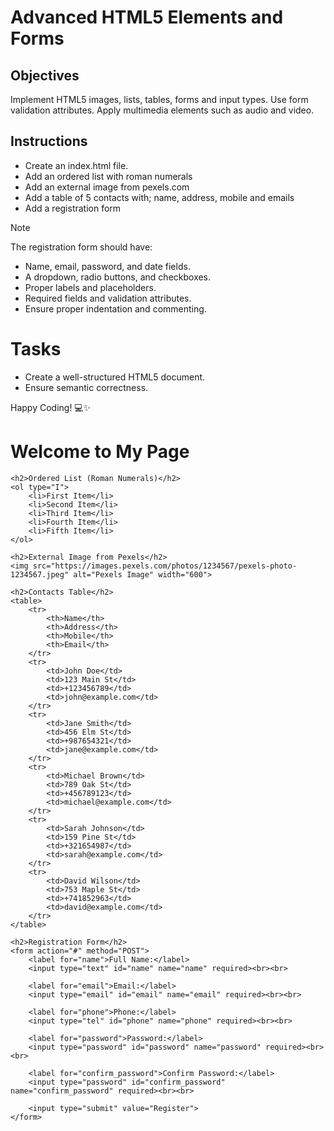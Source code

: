 # Advanced HTML5 Elements and Forms

## Objectives
Implement HTML5 images, lists, tables, forms and input types.
Use form validation attributes.
Apply multimedia elements such as audio and video.

## Instructions

- Create an index.html file.
- Add an ordered list with roman numerals
- Add an external image from pexels.com
- Add a table of 5 contacts with; name, address, mobile and emails
- Add a registration form

>[!NOTE]
>  The registration form should have:
>- Name, email, password, and date fields.
>- A dropdown, radio buttons, and checkboxes.
>- Proper labels and placeholders.
>- Required fields and validation attributes.
>- Ensure proper indentation and commenting.
 
# Tasks
- Create a well-structured HTML5 document.
- Ensure semantic correctness.

Happy Coding! 💻✨




<!DOCTYPE html>
<html lang="en">
<head>
    <meta charset="UTF-8">
    <meta name="viewport" content="width=device-width, initial-scale=1.0">
    <title>Index Page</title>
    <style>
        table {
            width: 100%;
            border-collapse: collapse;
            margin-top: 20px;
        }
        th, td {
            border: 1px solid black;
            padding: 10px;
            text-align: left;
        }
        th {
            background-color: #f2f2f2;
        }
    </style>
</head>
<body>
    <h1>Welcome to My Page</h1>
    
    <h2>Ordered List (Roman Numerals)</h2>
    <ol type="I">
        <li>First Item</li>
        <li>Second Item</li>
        <li>Third Item</li>
        <li>Fourth Item</li>
        <li>Fifth Item</li>
    </ol>
    
    <h2>External Image from Pexels</h2>
    <img src="https://images.pexels.com/photos/1234567/pexels-photo-1234567.jpeg" alt="Pexels Image" width="600">
    
    <h2>Contacts Table</h2>
    <table>
        <tr>
            <th>Name</th>
            <th>Address</th>
            <th>Mobile</th>
            <th>Email</th>
        </tr>
        <tr>
            <td>John Doe</td>
            <td>123 Main St</td>
            <td>+123456789</td>
            <td>john@example.com</td>
        </tr>
        <tr>
            <td>Jane Smith</td>
            <td>456 Elm St</td>
            <td>+987654321</td>
            <td>jane@example.com</td>
        </tr>
        <tr>
            <td>Michael Brown</td>
            <td>789 Oak St</td>
            <td>+456789123</td>
            <td>michael@example.com</td>
        </tr>
        <tr>
            <td>Sarah Johnson</td>
            <td>159 Pine St</td>
            <td>+321654987</td>
            <td>sarah@example.com</td>
        </tr>
        <tr>
            <td>David Wilson</td>
            <td>753 Maple St</td>
            <td>+741852963</td>
            <td>david@example.com</td>
        </tr>
    </table>
    
    <h2>Registration Form</h2>
    <form action="#" method="POST">
        <label for="name">Full Name:</label>
        <input type="text" id="name" name="name" required><br><br>
        
        <label for="email">Email:</label>
        <input type="email" id="email" name="email" required><br><br>
        
        <label for="phone">Phone:</label>
        <input type="tel" id="phone" name="phone" required><br><br>
        
        <label for="password">Password:</label>
        <input type="password" id="password" name="password" required><br><br>
        
        <label for="confirm_password">Confirm Password:</label>
        <input type="password" id="confirm_password" name="confirm_password" required><br><br>
        
        <input type="submit" value="Register">
    </form>
</body>
</html>

